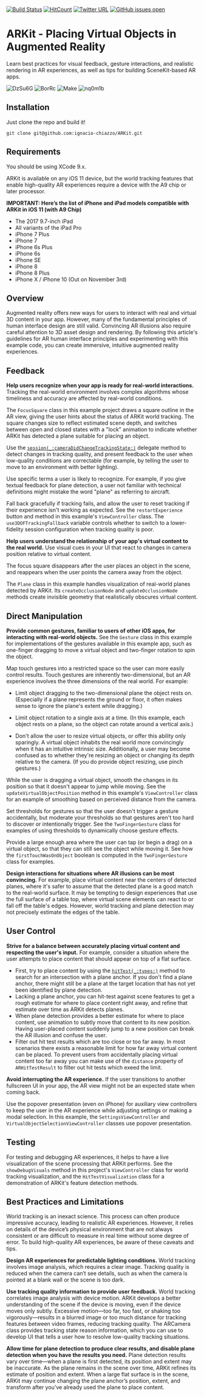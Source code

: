 [![Build Status](https://travis-ci.org/ignacio-chiazzo/ARKit.svg?branch=master)](https://travis-ci.org/ignacio-chiazzo/ARKit)
[![HitCount](http://hits.dwyl.io/ignacio/ignacio-chiazzo/ARKit.svg)](http://hits.dwyl.io/ignacio/ignacio-chiazzo/ARKit)
[![Twitter URL](https://img.shields.io/twitter/url/https/twitter.com/fold_left.svg?style=social&label=Contact)](https://twitter.com/IgnacioChiazzo)
[![GitHub issues open](https://img.shields.io/github/issues/ignacio-chiazzo/ARKit.svg?maxAge=2592000)]() 

# ARKit - Placing Virtual Objects in Augmented Reality

Learn best practices for visual feedback, gesture interactions, and realistic rendering in AR experiences, as well as tips for building SceneKit-based AR apps.

![DzSu6G](http://i.makeagif.com/media/6-18-2017/DzSu6G.gif)
![BorRc](http://i.makeagif.com/media/6-18-2017/BorRc_.gif)
![Make](https://camo.githubusercontent.com/898e520431b9cdddfe8d125f4d34e4d5f132d713/687474703a2f2f692e6d616b65616769662e636f6d2f6d656469612f362d31372d323031372f7973797966472e676966)
![nq0m1b](http://i.makeagif.com/media/6-18-2017/nq0m1b.gif)


## Installation

Just clone the repo and build it!

`git clone git@github.com:ignacio-chiazzo/ARKit.git`

## Requirements
You should be using XCode 9.x.

ARKit is available on any iOS 11 device, but the world tracking features that enable high-quality AR experiences require a device with the A9 chip or later processor.

**IMPORTANT: Here’s the list of iPhone and iPad models compatible with ARKit in iOS 11  (with A9 Chip)**

* The 2017 9.7-inch iPad
* All variants of the iPad Pro
* iPhone 7 Plus
* iPhone 7
* iPhone 6s Plus
* iPhone 6s
* iPhone SE
* iPhone 8
* iPhone 8 Plus
* iPhone X / iPhone 10 (Out on November 3rd)

## Overview

Augmented reality offers new ways for users to interact with real and virtual 3D content in your app. However, many of the fundamental principles of human interface design are still valid. Convincing AR illusions also require careful attention to 3D asset design and rendering. By following this article's guidelines for AR human interface principles and experimenting with this example code, you can create immersive, intuitive augmented reality experiences.

## Feedback

**Help users recognize when your app is ready for real-world interactions.**
Tracking the real-world environment involves complex algorithms whose timeliness and accuracy are affected by real-world conditions.

The `FocusSquare` class in this example project draws a square outline in the AR view, giving the user hints about the status of ARKit world tracking. The square changes size to reflect estimated scene depth, and switches between open and closed states with a "lock" animation to indicate whether ARKit has detected a plane suitable for placing an object.

Use the [`session(_:cameraDidChangeTrackingState:)`](https://developer.apple.com/documentation/arkit/arsessionobserver/2887450-session) delegate method to detect changes in tracking quality, and present feedback to the user when low-quality conditions are correctable (for example, by telling the user to move to an environment with better lighting).

Use specific terms a user is likely to recognize. For example, if you give textual feedback for plane detection, a user not familiar with technical definitions might mistake the word "plane" as referring to aircraft.

Fall back gracefully if tracking fails, and allow the user to reset tracking if their experience isn't working as expected. See the `restartExperience` button and method in this example's `ViewController` class. The `use3DOFTrackingFallback` variable controls whether to switch to a lower-fidelity session configuration when tracking quality is poor.

**Help users understand the relationship of your app's virtual content to the real world.** Use visual cues in your UI that react to changes in camera position relative to virtual content.

The focus square disappears after the user places an object in the scene, and reappears when the user points the camera away from the object.

The `Plane` class in this example handles visualization of real-world planes detected by ARKit. Its `createOcclusionNode` and `updateOcclusionNode` methods create invisible geometry that realistically obscures virtual content.

## Direct Manipulation

**Provide common gestures, familiar to users of other iOS apps, for interacting with real-world objects.** See the `Gesture` class in this example for implementations of the gestures available in this example app, such as one-finger dragging to move a virtual object and two-finger rotation to spin the object.

Map touch gestures into a restricted space so the user can more easily control results. Touch gestures are inherently two-dimensional, but an AR experience involves the three dimensions of the real world. For example:

- Limit object dragging to the two-dimensional plane the object rests on. (Especially if a plane represents the ground or floor, it often makes sense to ignore the plane's extent while dragging.)

- Limit object rotation to a single axis at a time. (In this example, each object rests on a plane, so the object can rotate around a vertical axis.)

- Don't allow the user to resize virtual objects, or offer this ability only sparingly. A virtual object inhabits the real world more convincingly when it has an intuitive intrinsic size. Additionally, a user may become confused as to whether they're resizing an object or changing its depth relative to the camera. (If you do provide object resizing, use pinch gestures.)

While the user is dragging a virtual object, smooth the changes in its position so that it doesn't appear to jump while moving. See the `updateVirtualObjectPosition` method in this example's `ViewController` class for an example of smoothing based on perceived distance from the camera.

Set thresholds for gestures so that the user doesn't trigger a gesture accidentally, but moderate your thresholds so that gestures aren't too hard to discover or intentionally trigger. See the `TwoFingerGesture` class for examples of using thresholds to dynamically choose gesture effects.

Provide a large enough area where the user can tap (or begin a drag) on a virtual object, so that they can still see the object while moving it. See how the `firstTouchWasOnObject` boolean is computed in the `TwoFingerGesture` class for examples.

**Design interactions for situations where AR illusions can be most convincing.** For example, place virtual content near the centers of detected planes, where it's safer to assume that the detected plane is a good match to the real-world surface. It may be tempting to design experiences that use the full surface of a table top, where virtual scene elements can react to or fall off the table's edges. However, world tracking and plane detection may not precisely estimate the edges of the table.


## User Control

**Strive for a balance between accurately placing virtual content and respecting the user's input.** For example, consider a situation where the user attempts to place content that should appear on top of a flat surface.

- First, try to place content by using the [`hitTest(_:types:)`](https://developer.apple.com/documentation/arkit/arframe/2875718-hittest) method to search for an intersection with a plane anchor. If you don't find a plane anchor, there might still be a plane at the target location that has not yet been identified by plane detection.
- Lacking a plane anchor, you can hit-test against scene features to get a rough estimate for where to place content right away, and refine that estimate over time as ARKit detects planes.
- When plane detection provides a better estimate for where to place content, use animation to subtly move that content to its new position. Having user-placed content suddenly jump to a new position can break the AR illusion and confuse the user.
- Filter out hit test results which are too close or too far away. In most scenarios there exists a reasonable limit for how far away virtual content can be placed. To prevent users from accidentally placing virtual content too far away you can make use of the `distance` property of `ARHitTestResult` to filter out hit tests which exeed the limit.

**Avoid interrupting the AR experience.** If the user transitions to another fullscreen UI in your app, the AR view might not be an expected state when coming back.

Use the popover presentation (even on iPhone) for auxiliary view controllers to keep the user in the AR experience while adjusting settings or making a modal selection. In this example, the `SettingsViewController` and `VirtualObjectSelectionViewController` classes use popover presentation.

## Testing

For testing and debugging AR experiences, it helps to have a live visualization of the scene processing that ARKit performs. See the `showDebugVisuals` method in this project's `ViewController` class for world tracking visualization, and the `HitTestVisualization` class for a demonstration of ARKit's feature detection methods.

## Best Practices and Limitations

World tracking is an inexact science. This process can often produce impressive accuracy, leading to realistic AR experiences. However, it relies on details of the device’s physical environment that are not always consistent or are difficult to measure in real time without some degree of error. To build high-quality AR experiences, be aware of these caveats and tips.

**Design AR experiences for predictable lighting conditions.** World tracking involves image analysis, which requires a clear image. Tracking quality is reduced when the camera can’t see details, such as when the camera is pointed at a blank wall or the scene is too dark.

**Use tracking quality information to provide user feedback.** World tracking correlates image analysis with device motion. ARKit develops a better understanding of the scene if the device is moving, even if the device moves only subtly. Excessive motion—too far, too fast, or shaking too vigorously—results in a blurred image or too much distance for tracking features between video frames, reducing tracking quality. The
ARCamera
 class provides tracking state reason information, which you can use to develop UI that tells a user how to resolve low-quality tracking situations.

**Allow time for plane detection to produce clear results, and disable plane detection when you have the results you need.** Plane detection results vary over time—when a plane is first detected, its position and extent may be inaccurate. As the plane remains in the scene over time, ARKit refines its estimate of position and extent. When a large flat surface is in the scene, ARKit may continue changing the plane anchor’s position, extent, and transform after you’ve already used the plane to place content.
